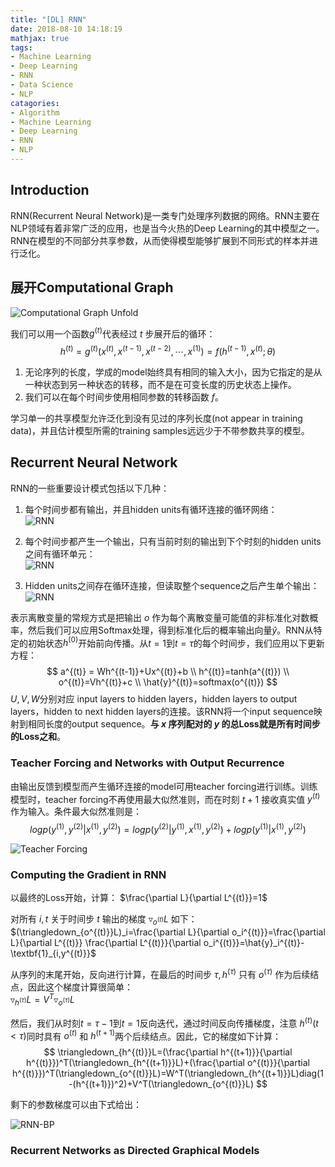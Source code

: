 ```yaml
---
title: "[DL] RNN"
date: 2018-08-10 14:18:19
mathjax: true
tags:
- Machine Learning
- Deep Learning
- RNN
- Data Science
- NLP
catagories:
- Algorithm
- Machine Learning
- Deep Learning
- RNN
- NLP
---
```

## Introduction
RNN(Recurrent Neural Network)是一类专门处理序列数据的网络。RNN主要在NLP领域有着非常广泛的应用，也是当今火热的Deep Learning的其中模型之一。RNN在模型的不同部分共享参数，从而使得模型能够扩展到不同形式的样本并进行泛化。

## 展开Computational Graph
![Computational Graph Unfold](https://raw.githubusercontent.com/lucasxlu/blog/master/source/_posts/dl-rnn/cg-unfold.jpg)

我们可以用一个函数$g^{(t)}$代表经过 $t$ 步展开后的循环：
$$
h^{(t)}=g^{(t)}(x^{(t)}, x^{(t-1)}, x^{(t-2)}, \cdots, x^{(1)})=f(h^{(t-1)}, x^{(t)}; \theta)
$$
1. 无论序列的长度，学成的model始终具有相同的输入大小，因为它指定的是从一种状态到另一种状态的转移，而不是在可变长度的历史状态上操作。
2. 我们可以在每个时间步使用相同参数的转移函数 $f$。

学习单一的共享模型允许泛化到没有见过的序列长度(not appear in training data)，并且估计模型所需的training samples远远少于不带参数共享的模型。

## Recurrent Neural Network
RNN的一些重要设计模式包括以下几种：
1. 每个时间步都有输出，并且hidden units有循环连接的循环网络：  
![RNN](https://raw.githubusercontent.com/lucasxlu/blog/master/source/_posts/dl-rnn/rnn1.jpg)

2. 每个时间步都产生一个输出，只有当前时刻的输出到下个时刻的hidden units之间有循环单元：  
![RNN](https://raw.githubusercontent.com/lucasxlu/blog/master/source/_posts/dl-rnn/rnn2.jpg)

3. Hidden units之间存在循环连接，但读取整个sequence之后产生单个输出：  
![RNN](https://raw.githubusercontent.com/lucasxlu/blog/master/source/_posts/dl-rnn/rnn3.jpg)

表示离散变量的常规方式是把输出 $o$ 作为每个离散变量可能值的非标准化对数概率，然后我们可以应用Softmax处理，得到标准化后的概率输出向量$\hat{y}$。RNN从特定的初始状态$h^{(0)}$开始前向传播。从$t=1$到$t=\tau$的每个时间步，我们应用以下更新方程：
$$
a^{(t)} = Wh^{(t-1)}+Ux^{(t)}+b \\
h^{(t)}=tanh(a^{(t)}) \\
o^{(t)}=Vh^{(t)}+c \\
\hat{y}^{(t)}=softmax(o^{(t)})
$$
$U, V, W$分别对应 input layers to hidden layers，hidden layers to output layers，hidden to next hidden layers的连接。该RNN将一个input sequence映射到相同长度的output sequence。__与 $x$ 序列配对的 $y$ 的总Loss就是所有时间步的Loss之和__。

### Teacher Forcing and Networks with Output Recurrence
由输出反馈到模型而产生循环连接的model可用teacher forcing进行训练。训练模型时，teacher forcing不再使用最大似然准则，而在时刻 $t+1$ 接收真实值 $y^{(t)}$ 作为输入。条件最大似然准则是：
$$
log p(y^{(1)}, y^{(2)}|x^{(1)},y^{(2)})=log p(y^{(2)}|y^{(1)},x^{(1)},y^{(2)})+log p(y^{(1)}|x^{(1)},y^{(2)})
$$

![Teacher Forcing](https://raw.githubusercontent.com/lucasxlu/blog/master/source/_posts/dl-rnn/teacher-forcing.jpg)


### Computing the Gradient in RNN
以最终的Loss开始，计算：
$\frac{\partial L}{\partial L^{(t)}}=1$

对所有 $i,t$ 关于时间步 $t$ 输出的梯度 $\triangledown_{o^{(t)}}L$ 如下：  
$(\triangledown_{o^{(t)}}L)_i=\frac{\partial L}{\partial o_i^{(t)}}=\frac{\partial L}{\partial L^{(t)}} \frac{\partial L^{(t)}}{\partial o_i^{(t)}}=\hat{y}_i^{(t)}-\textbf{1}_{i,y^{(t)}}$

从序列的末尾开始，反向进行计算，在最后的时间步 $\tau, h^{(\tau)}$ 只有 $o^{(\tau)}$ 作为后续结点，因此这个梯度计算很简单：  
$\triangledown_{h^{(\tau)}}L=V^T\triangledown_{o^{(\tau)}}L$

然后，我们从时刻$t=\tau -1$到$t=1$反向迭代，通过时间反向传播梯度，注意 $h^{(t)} (t<\tau)$同时具有 $o^{(t)}$ 和 $h^{(t+1)}$两个后续结点。因此，它的梯度如下计算：  
$$
\triangledown_{h^{(t)}}L=(\frac{\partial h^{(t+1)}}{\partial h^{(t)}})^T(\triangledown_{h^{(t+1)}}L)+(\frac{\partial o^{(t)}}{\partial h^{(t)}})^T(\triangledown_{o^{(t)}}L)=W^T(\triangledown_{h^{(t+1)}}L)diag(1-(h^{(t+1)})^2)+V^T(\triangledown_{o^{(t)}}L)
$$

剩下的参数梯度可以由下式给出：

![RNN-BP](https://raw.githubusercontent.com/lucasxlu/blog/master/source/_posts/dl-rnn/rnn-bp.jpg)

### Recurrent Networks as Directed Graphical Models
